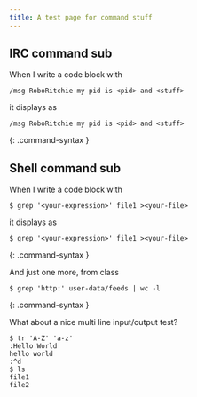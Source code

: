 ```yaml
---
title: A test page for command stuff
---
```


## IRC command sub

When I write a code block with

~~~~~ irc
/msg RoboRitchie my pid is <pid> and <stuff>
~~~~~

it displays as

~~~~~ irc
/msg RoboRitchie my pid is <pid> and <stuff>
~~~~~
{: .command-syntax }

## Shell command sub

When I write a code block with

~~~~ console
$ grep '<your-expression>' file1 ><your-file>
~~~~

it displays as

~~~~ console
$ grep '<your-expression>' file1 ><your-file>
~~~~
{: .command-syntax }

And just one more, from class

~~~~ console
$ grep 'http:' user-data/feeds | wc -l 
~~~~
{: .command-syntax }

What about a nice multi line input/output test?

~~~ console
$ tr 'A-Z' 'a-z'
:Hello World
hello world
:^d
$ ls
file1
file2
~~~
